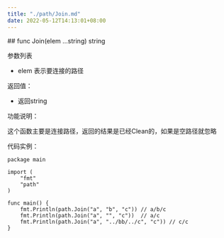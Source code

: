```yaml
---
title: "./path/Join.md"
date: 2022-05-12T14:13:01+08:00
---
```

﻿## func Join(elem ...string) string

参数列表

- elem 表示要连接的路径


返回值：

- 返回string

功能说明：

这个函数主要是连接路径，返回的结果是已经Clean的，如果是空路径就忽略



代码实例：
~~~
package main

import (
	"fmt"
	"path"
)

func main() {
	fmt.Println(path.Join("a", "b", "c")) // a/b/c
	fmt.Println(path.Join("a", "", "c"))  // a/c
	fmt.Println(path.Join("a", "../bb/../c", "c")) // c/c
}
~~~
